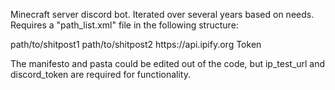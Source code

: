 Minecraft server discord bot. Iterated over several years based on needs. Requires a "path_list.xml" file in the following structure:

<?xml version="1.0"?>
<paths>
    <manifesto>path/to/shitpost1</manifesto>
    <pasta>path/to/shitpost2</pasta>
    <ip_test_url>https://api.ipify.org</ip_test_url>
    <discord_token>Token</discord_token>
</paths>

The manifesto and pasta could be edited out of the code, but ip_test_url and discord_token are required for functionality.